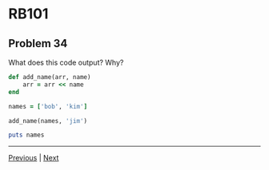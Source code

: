 # RB101
## Problem 34

What does this code output? Why?

```ruby
def add_name(arr, name)
	arr = arr << name
end

names = ['bob', 'kim']

add_name(names, 'jim')

puts names
```

---

[Previous](033.md) | [Next](035.md)
